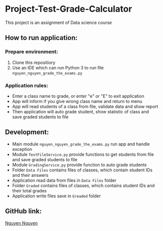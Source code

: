 # Project-Test-Grade-Calculator
This project is an assignment of Data science course

## How to run application:

### Prepare environment:

1. Clone this repositiory
2. Use an IDE which can run Python 3 to run file `nguyen_nguyen_grade_the_exams.py`

### Application rules:

* Enter a class name to grade, or enter "e" or "E" to exit application
* App will inform if you give wrong class name and return to menu
* App will read students of a class from file, validate data and show report
* Then application will auto grade student, show statistic of class and save graded students to file

## Development:

* Main module `nguyen_nguyen_grade_the_exams.py` run app and handle exception
* Module `TextFileService.py` provide functions to get students from file and save graded students to file
* Module `GradingService.py` provide function to auto grade students
* Folder `Data Files` contains files of classes, which contain student IDs and their answers
* Application read data from files in `Data Files` folder
* Folder `Graded` contains files of classes, which contains student IDs and their total grades
* Application write files save in `Greaded` folder

## GitHub link:
[Nguyen Nguyen](https://github.com/nguyennguyen0110/Project-Test-Grade-Calculator)
